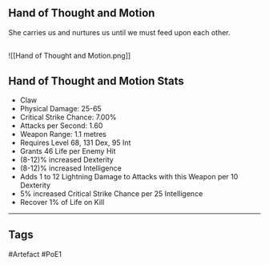 ## Hand of Thought and Motion
She carries us and nurtures us
until we must feed upon each other.
##
![[Hand of Thought and Motion.png]]
## Hand of Thought and Motion Stats
- Claw
- Physical Damage: 25-65
- Critical Strike Chance: 7.00%
- Attacks per Second: 1.60
- Weapon Range: 1.1 metres
- Requires Level 68, 131 Dex, 95 Int
- Grants 46 Life per Enemy Hit
- (8-12)% increased Dexterity
- (8-12)% increased Intelligence
- Adds 1 to 12 Lightning Damage to Attacks with this Weapon per 10 Dexterity
- 5% increased Critical Strike Chance per 25 Intelligence
- Recover 1% of Life on Kill


---
## Tags
#Artefact
#PoE1